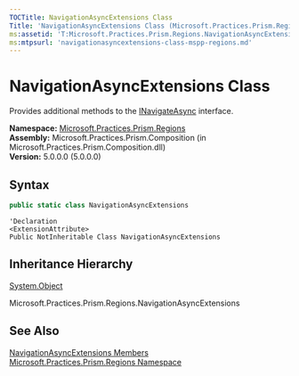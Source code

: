 ```yaml
---
TOCTitle: NavigationAsyncExtensions Class
Title: 'NavigationAsyncExtensions Class (Microsoft.Practices.Prism.Regions)'
ms:assetid: 'T:Microsoft.Practices.Prism.Regions.NavigationAsyncExtensions'
ms:mtpsurl: 'navigationasyncextensions-class-mspp-regions.md'
---
```


# NavigationAsyncExtensions Class

Provides additional methods to the [INavigateAsync](/patterns-practices/reference/inavigateasync-interface-mspp-regions) interface.

**Namespace:** [Microsoft.Practices.Prism.Regions](/patterns-practices/reference/mspp-regions-namespace)<br/>
**Assembly:** Microsoft.Practices.Prism.Composition (in Microsoft.Practices.Prism.Composition.dll)<br/>
**Version:** 5.0.0.0 (5.0.0.0)

## Syntax

```C#
public static class NavigationAsyncExtensions
```
```VB
'Declaration
<ExtensionAttribute> 
Public NotInheritable Class NavigationAsyncExtensions
```

## Inheritance Hierarchy

[System.Object](http://msdn.microsoft.com/en-us/library/e5kfa45b)

Microsoft.Practices.Prism.Regions.NavigationAsyncExtensions

## See Also

[NavigationAsyncExtensions Members](/patterns-practices/reference/navigationasyncextensions-members-mspp-regions)<br/>
[Microsoft.Practices.Prism.Regions Namespace](/patterns-practices/reference/mspp-regions-namespace)<br/>